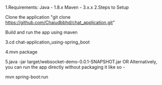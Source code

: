 1.Requirements: 
  Java - 1.8.x
  Maven - 3.x.x
2.Steps to Setup

Clone the application "git clone https://github.com/Chaiudbbhd/chat_application.git"

Build and run the app using maven

3.cd chat-application_using-spring_boot

4.mvn package

5.java -jar target/websocket-demo-0.0.1-SNAPSHOT.jar OR Alternatively, you can run the app directly without packaging it like so -

mvn spring-boot:run

